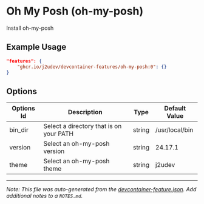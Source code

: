 
# Oh My Posh (oh-my-posh)

Install oh-my-posh

## Example Usage

```json
"features": {
    "ghcr.io/j2udev/devcontainer-features/oh-my-posh:0": {}
}
```

## Options

| Options Id | Description | Type | Default Value |
|-----|-----|-----|-----|
| bin_dir | Select a directory that is on your PATH | string | /usr/local/bin |
| version | Select an oh-my-posh version | string | 24.17.1 |
| theme | Select an oh-my-posh theme | string | j2udev |



---

_Note: This file was auto-generated from the [devcontainer-feature.json](devcontainer-feature.json).  Add additional notes to a `NOTES.md`._
